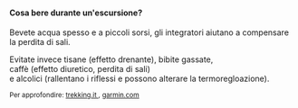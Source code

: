 #### Cosa bere durante un'escursione?


Bevete acqua spesso e a piccoli sorsi, gli integratori aiutano a compensare la perdita di sali.

Evitate invece
tisane (effetto drenante), bibite gassate,<br>
caffè (effetto diuretico, perdita di sali)<br>
e alcolici (rallentano i riflessi e possono alterare la termoregloazione).


<small>
Per approfondire:
<a href="https://www.trekking.it/i-nostri-consigli/alimentazione-trekking-cosa-mangiare/" target="_blank">
trekking.it
</a>,
<a href="https://www.garmin.com/it-IT/blog/trekking-cosa-mangiare-e-portare-con-se/" target="_blank">
garmin.com
</a>
</small>

